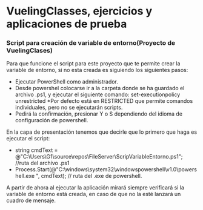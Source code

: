 # VuelingClasses, ejercicios y aplicaciones de prueba


### Script para creación de variable de entorno(Proyecto de VuelingClases)
Para  que funcione el script para este proyecto que te permite crear la variable de entorno, si no esta creada es siguiendo los siguientes pasos:
- Ejecutar PowerShell como administrador.
- Desde powershel colocarse ir a la carpeta donde se ha guardado el archivo .ps1, y ejecutar el siguiente comando: set-executionpolicy unrestricted
*Por defecto está en RESTRICTED que permite comandos individuales, pero no se ejecutarán scripts.
- Pedirá la confirmación, presionar Y o S dependiendo del idioma de configuración de powershell.

En la capa de presentación tenemos que decirle que lo primero que haga es ejecutar el script:
- string cmdText = @"C:\Users\G1\source\repos\FileServer\ScripVariableEntorno.ps1"; //ruta del archivo .ps1
- Process.Start(@"C:\windows\system32\windowspowershell\v1.0\powershell.exe ", cmdText);		// ruta del .exe de powershell.

A partir de ahora al ejecutar la aplicación mirará siempre verificará si la variable de entorno está creada, en caso de que no la esté lanzará un cuadro de mensaje.
            
           
